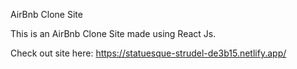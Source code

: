 AirBnb Clone Site


This is an AirBnb Clone Site made using React Js. 

Check out site here: https://statuesque-strudel-de3b15.netlify.app/
